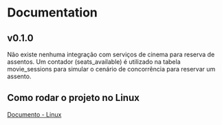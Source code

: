 # Documentation

## v0.1.0

Não existe nenhuma integração com serviços de cinema para reserva de assentos. Um contador (seats_available) é utilizado
na tabela movie_sessions para simular o cenário de concorrência para reservar um assento.

## Como rodar o projeto no Linux

[Documento - Linux](https://github.com/gcaraciolo/ingresso-clone/blob/main/docs/run-project-debian-bullseye.md)
